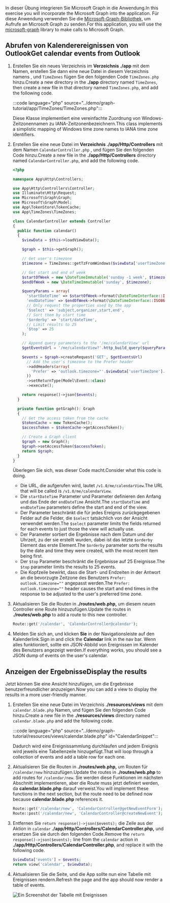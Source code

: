 <!-- markdownlint-disable MD002 MD041 -->

<span data-ttu-id="e0519-101">In dieser Übung integrieren Sie Microsoft Graph in die Anwendung.</span><span class="sxs-lookup"><span data-stu-id="e0519-101">In this exercise you will incorporate the Microsoft Graph into the application.</span></span> <span data-ttu-id="e0519-102">Für diese Anwendung verwenden Sie die [Microsoft-Graph-Bibliothek,](https://github.com/microsoftgraph/msgraph-sdk-php) um Aufrufe an Microsoft Graph zu senden.</span><span class="sxs-lookup"><span data-stu-id="e0519-102">For this application, you will use the [microsoft-graph](https://github.com/microsoftgraph/msgraph-sdk-php) library to make calls to Microsoft Graph.</span></span>

## <a name="get-calendar-events-from-outlook"></a><span data-ttu-id="e0519-103">Abrufen von Kalenderereignissen von Outlook</span><span class="sxs-lookup"><span data-stu-id="e0519-103">Get calendar events from Outlook</span></span>

1. <span data-ttu-id="e0519-104">Erstellen Sie ein neues Verzeichnis im **Verzeichnis ./app** mit dem Namen, erstellen Sie dann eine neue Datei in diesem Verzeichnis namens , und `TimeZones` fügen Sie den folgenden Code `TimeZones.php` hinzu.</span><span class="sxs-lookup"><span data-stu-id="e0519-104">Create a new directory in the **./app** directory named `TimeZones`, then create a new file in that directory named `TimeZones.php`, and add the following code.</span></span>

    :::code language="php" source="../demo/graph-tutorial/app/TimeZones/TimeZones.php":::

    <span data-ttu-id="e0519-105">Diese Klasse implementiert eine vereinfachte Zuordnung von Windows-Zeitzonennamen zu IANA-Zeitzonenbezeichnern.</span><span class="sxs-lookup"><span data-stu-id="e0519-105">This class implements a simplistic mapping of Windows time zone names to IANA time zone identifiers.</span></span>

1. <span data-ttu-id="e0519-106">Erstellen Sie eine neue Datei im **Verzeichnis ./app/Http/Controllers** mit dem Namen `CalendarController.php` , und fügen Sie den folgenden Code hinzu.</span><span class="sxs-lookup"><span data-stu-id="e0519-106">Create a new file in the **./app/Http/Controllers** directory named `CalendarController.php`, and add the following code.</span></span>

    ```php
    <?php

    namespace App\Http\Controllers;

    use App\Http\Controllers\Controller;
    use Illuminate\Http\Request;
    use Microsoft\Graph\Graph;
    use Microsoft\Graph\Model;
    use App\TokenStore\TokenCache;
    use App\TimeZones\TimeZones;

    class CalendarController extends Controller
    {
      public function calendar()
      {
        $viewData = $this->loadViewData();

        $graph = $this->getGraph();

        // Get user's timezone
        $timezone = TimeZones::getTzFromWindows($viewData['userTimeZone']);

        // Get start and end of week
        $startOfWeek = new \DateTimeImmutable('sunday -1 week', $timezone);
        $endOfWeek = new \DateTimeImmutable('sunday', $timezone);

        $queryParams = array(
          'startDateTime' => $startOfWeek->format(\DateTimeInterface::ISO8601),
          'endDateTime' => $endOfWeek->format(\DateTimeInterface::ISO8601),
          // Only request the properties used by the app
          '$select' => 'subject,organizer,start,end',
          // Sort them by start time
          '$orderby' => 'start/dateTime',
          // Limit results to 25
          '$top' => 25
        );

        // Append query parameters to the '/me/calendarView' url
        $getEventsUrl = '/me/calendarView?'.http_build_query($queryParams);

        $events = $graph->createRequest('GET', $getEventsUrl)
          // Add the user's timezone to the Prefer header
          ->addHeaders(array(
            'Prefer' => 'outlook.timezone="'.$viewData['userTimeZone'].'"'
          ))
          ->setReturnType(Model\Event::class)
          ->execute();

        return response()->json($events);
      }

      private function getGraph(): Graph
      {
        // Get the access token from the cache
        $tokenCache = new TokenCache();
        $accessToken = $tokenCache->getAccessToken();

        // Create a Graph client
        $graph = new Graph();
        $graph->setAccessToken($accessToken);
        return $graph;
      }
    }
    ```

    <span data-ttu-id="e0519-107">Überlegen Sie sich, was dieser Code macht.</span><span class="sxs-lookup"><span data-stu-id="e0519-107">Consider what this code is doing.</span></span>

    - <span data-ttu-id="e0519-108">Die URL, die aufgerufen wird, lautet `/v1.0/me/calendarView`.</span><span class="sxs-lookup"><span data-stu-id="e0519-108">The URL that will be called is `/v1.0/me/calendarView`.</span></span>
    - <span data-ttu-id="e0519-109">Die `startDateTime` Parameter und Parameter definieren den Anfang und das Ende der `endDateTime` Ansicht.</span><span class="sxs-lookup"><span data-stu-id="e0519-109">The `startDateTime` and `endDateTime` parameters define the start and end of the view.</span></span>
    - <span data-ttu-id="e0519-110">Der Parameter beschränkt die für jedes Ereignis zurückgegebenen Felder auf die Felder, die `$select` tatsächlich von der Ansicht verwendet werden.</span><span class="sxs-lookup"><span data-stu-id="e0519-110">The `$select` parameter limits the fields returned for each events to just those the view will actually use.</span></span>
    - <span data-ttu-id="e0519-111">Der Parameter sortiert die Ergebnisse nach dem Datum und der Uhrzeit, zu der sie erstellt wurden, dabei ist das letzte `$orderby` Element das erste Element.</span><span class="sxs-lookup"><span data-stu-id="e0519-111">The `$orderby` parameter sorts the results by the date and time they were created, with the most recent item being first.</span></span>
    - <span data-ttu-id="e0519-112">Der `$top` Parameter beschränkt die Ergebnisse auf 25 Ereignisse.</span><span class="sxs-lookup"><span data-stu-id="e0519-112">The `$top` parameter limits the results to 25 events.</span></span>
    - <span data-ttu-id="e0519-113">Die Kopfzeile bewirkt, dass die Start- und Endzeiten in der Antwort an die bevorzugte Zeitzone des Benutzers `Prefer: outlook.timezone=""` angepasst werden.</span><span class="sxs-lookup"><span data-stu-id="e0519-113">The `Prefer: outlook.timezone=""` header causes the start and end times in the response to be adjusted to the user's preferred time zone.</span></span>

1. <span data-ttu-id="e0519-114">Aktualisieren Sie die Routen in **./routes/web.php,** um diesem neuen Controller eine Route hinzuzufügen.</span><span class="sxs-lookup"><span data-stu-id="e0519-114">Update the routes in **./routes/web.php** to add a route to this new controller.</span></span>

    ```php
    Route::get('/calendar', 'CalendarController@calendar');
    ```

1. <span data-ttu-id="e0519-115">Melden Sie sich an, und klicken **Sie** in der Navigationsleiste auf den Kalenderlink.</span><span class="sxs-lookup"><span data-stu-id="e0519-115">Sign in and click the **Calendar** link in the nav bar.</span></span> <span data-ttu-id="e0519-116">Wenn alles funktioniert, sollte ein JSON-Abbild von Ereignissen im Kalender des Benutzers angezeigt werden.</span><span class="sxs-lookup"><span data-stu-id="e0519-116">If everything works, you should see a JSON dump of events on the user's calendar.</span></span>

## <a name="display-the-results"></a><span data-ttu-id="e0519-117">Anzeigen der Ergebnisse</span><span class="sxs-lookup"><span data-stu-id="e0519-117">Display the results</span></span>

<span data-ttu-id="e0519-118">Jetzt können Sie eine Ansicht hinzufügen, um die Ergebnisse benutzerfreundlicher anzuzeigen.</span><span class="sxs-lookup"><span data-stu-id="e0519-118">Now you can add a view to display the results in a more user-friendly manner.</span></span>

1. <span data-ttu-id="e0519-119">Erstellen Sie eine neue Datei im Verzeichnis **./resources/views** mit dem `calendar.blade.php` Namen, und fügen Sie den folgenden Code hinzu.</span><span class="sxs-lookup"><span data-stu-id="e0519-119">Create a new file in the **./resources/views** directory named `calendar.blade.php` and add the following code.</span></span>

    :::code language="php" source="../demo/graph-tutorial/resources/views/calendar.blade.php" id="CalendarSnippet":::

    <span data-ttu-id="e0519-120">Dadurch wird eine Ereignissammlung durchlaufen und jedem Ereignis wird jeweils eine Tabellenzeile hinzugefügt.</span><span class="sxs-lookup"><span data-stu-id="e0519-120">That will loop through a collection of events and add a table row for each one.</span></span>

1. <span data-ttu-id="e0519-121">Aktualisieren Sie die Routen in **./routes/web.php,** um Routen für `/calendar/new` hinzuzufügen.</span><span class="sxs-lookup"><span data-stu-id="e0519-121">Update the routes in **./routes/web.php** to add routes for `/calendar/new`.</span></span> <span data-ttu-id="e0519-122">Sie werden diese Funktionen im nächsten Abschnitt implementieren, aber die Route muss jetzt definiert werden, da **calendar.blade.php** darauf verweist.</span><span class="sxs-lookup"><span data-stu-id="e0519-122">You will implement these functions in the next section, but the route need to be defined now because **calendar.blade.php** references it.</span></span>

    ```php
    Route::get('/calendar/new', 'CalendarController@getNewEventForm');
    Route::post('/calendar/new', 'CalendarController@createNewEvent');
    ```

1. <span data-ttu-id="e0519-123">Entfernen Sie `return response()->json($events);` die Zeile aus der Aktion in `calendar` **./app/Http/Controllers/CalendarController.php,** und ersetzen Sie sie durch den folgenden Code.</span><span class="sxs-lookup"><span data-stu-id="e0519-123">Remove the `return response()->json($events);` line from the `calendar` action in **./app/Http/Controllers/CalendarController.php**, and replace it with the following code.</span></span>

    ```php
    $viewData['events'] = $events;
    return view('calendar', $viewData);
    ```

1. <span data-ttu-id="e0519-124">Aktualisieren Sie die Seite, und die App sollte nun eine Tabelle mit Ereignissen rendern.</span><span class="sxs-lookup"><span data-stu-id="e0519-124">Refresh the page and the app should now render a table of events.</span></span>

    ![Ein Screenshot der Tabelle mit Ereignissen](./images/add-msgraph-01.png)
